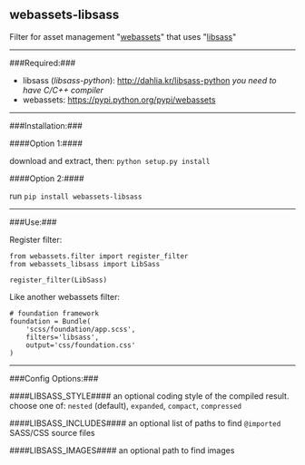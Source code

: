 ## webassets-libsass ##

Filter for asset management "[webassets](https://github.com/miracle2k/webassets)" that uses "[libsass](https://github.com/hcatlin/libsass)"

* * *

###Required:###

* libsass (*libsass-python*): <http://dahlia.kr/libsass-python> *you need to have C/C++ compiler*
* webassets: <https://pypi.python.org/pypi/webassets>

* * *

###Installation:###

####Option 1:####

download and extract, then: `python setup.py install`

####Option 2:####

run `pip install webassets-libsass`

* * *

###Use:###

Register filter:
```
from webassets.filter import register_filter
from webassets_libsass import LibSass

register_filter(LibSass)
```


Like another webassets filter:
```
# foundation framework
foundation = Bundle(
    'scss/foundation/app.scss',
    filters='libsass',
    output='css/foundation.css'
)
```

* * *

###Config Options:###

####LIBSASS_STYLE####
an optional coding style of the compiled result. choose one of: `nested` (default), `expanded`, `compact`, `compressed`

####LIBSASS_INCLUDES####
an optional list of paths to find `@imported` SASS/CSS source files

####LIBSASS_IMAGES####
an optional path to find images
